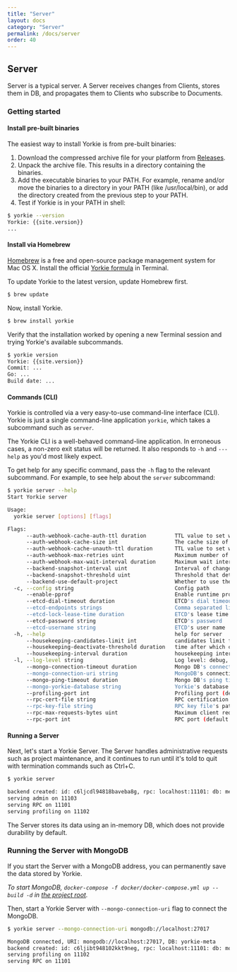 ```yaml
---
title: "Server"
layout: docs
category: "Server"
permalink: /docs/server
order: 40
---
```


## Server

Server is a typical server. A Server receives changes from Clients, stores them in DB, and propagates them to Clients who subscribe to Documents.

### Getting started

#### Install pre-built binaries

The easiest way to install Yorkie is from pre-built binaries:

1. Download the compressed archive file for your platform from [Releases](https://github.com/yorkie-team/yorkie/releases).
2. Unpack the archive file. This results in a directory containing the binaries.
3. Add the executable binaries to your PATH. For example, rename and/or move the binaries to a directory in your PATH (like /usr/local/bin), or add the directory created from the previous step to your PATH.
4. Test if Yorkie is in your PATH in shell:
```bash
$ yorkie --version
Yorkie: {{site.version}}
...
```

#### Install via Homebrew

[Homebrew](https://brew.sh/) is a free and open-source package management system for Mac OS X. Install the official [Yorkie formula](https://formulae.brew.sh/formula/yorkie) in Terminal.

To update Yorkie to the latest version, update Homebrew first.

```bash
$ brew update
```

Now, install Yorkie.

```bash
$ brew install yorkie
```

Verify that the installation worked by opening a new Terminal session and trying Yorkie's available subcommands.

```bash
$ yorkie version
Yorkie: {{site.version}}
Commit: ...
Go: ...
Build date: ...
```

#### Commands (CLI)

Yorkie is controlled via a very easy-to-use command-line interface (CLI). Yorkie is just a single command-line application `yorkie`, which takes a subcommand such as `server`.

The Yorkie CLI is a well-behaved command-line application. In erroneous cases, a non-zero exit status will be returned. It also responds to `-h` and `---help` as you'd most likely expect.

To get help for any specific command, pass the `-h` flag to the relevant subcommand. For example, to see help about the `server` subcommand:

```bash
$ yorkie server --help
Start Yorkie server

Usage:
  yorkie server [options] [flags]

Flags:
      --auth-webhook-cache-auth-ttl duration         TTL value to set when caching authorized webhook response. (default 10s)
      --auth-webhook-cache-size int                  The cache size of the authorization webhook. (default 5000)
      --auth-webhook-cache-unauth-ttl duration       TTL value to set when caching unauthorized webhook response. (default 10s)
      --auth-webhook-max-retries uint                Maximum number of retries for an authorization webhook. (default 10)
      --auth-webhook-max-wait-interval duration      Maximum wait interval for authorization webhook. (default 3s)
      --backend-snapshot-interval uint               Interval of changes to create a snapshot. (default 1000)
      --backend-snapshot-threshold uint              Threshold that determines if changes should be sent with snapshot when the number of changes is greater than this value. (default 500)
      --backend-use-default-project                  Whether to use the default project. Even if public key is not provided from the client, the default project will be used for the request. (default true)
  -c, --config string                                Config path
      --enable-pprof                                 Enable runtime profiling data via HTTP server.
      --etcd-dial-timeout duration                   ETCD's dial timeout (default 5s)
      --etcd-endpoints strings                       Comma separated list of etcd endpoints
      --etcd-lock-lease-time duration                ETCD's lease time for lock (default 30s)
      --etcd-password string                         ETCD's password
      --etcd-username string                         ETCD's user name
  -h, --help                                         help for server
      --housekeeping-candidates-limit int            candidates limit for a single housekeeping run (default 500)
      --housekeeping-deactivate-threshold duration   time after which clients are considered deactivate (default 168h0m0s)
      --housekeeping-interval duration               housekeeping interval between housekeeping runs (default 1m0s)
  -l, --log-level string                             Log level: debug, info, warn, error, panic, fatal (default "info")
      --mongo-connection-timeout duration            Mongo DB's connection timeout (default 5s)
      --mongo-connection-uri string                  MongoDB's connection URI
      --mongo-ping-timeout duration                  Mongo DB's ping timeout (default 5s)
      --mongo-yorkie-database string                 Yorkie's database name in MongoDB (default "yorkie-meta")
      --profiling-port int                           Profiling port (default 11102)
      --rpc-cert-file string                         RPC certification file's path
      --rpc-key-file string                          RPC key file's path
      --rpc-max-requests-bytes uint                  Maximum client request size in bytes the server will accept. (default 4194304)
      --rpc-port int                                 RPC port (default 11101)
```

#### Running a Server

Next, let's start a Yorkie Server. The Server handles administrative requests such as project maintenance, and it continues to run until it's told to quit with termination commands such as Ctrl+C.

```bash
$ yorkie server

backend created: id: c6ljcdl94818baveba8g, rpc: localhost:11101: db: memory
serving admin on 11103
serving RPC on 11101
serving profiling on 11102
```

The Server stores its data using an in-memory DB, which does not provide durability by default.

### Running the Server with MongoDB

If you start the Server with a MongoDB address, you can permanently save the data stored by Yorkie.

*To start MongoDB, `docker-compose -f docker/docker-compose.yml up --build -d` in [the project root](https://github.com/yorkie-team/yorkie).*

Then, start a Yorkie Server with `--mongo-connection-uri` flag to connect the MongoDB.

```bash
$ yorkie server --mongo-connection-uri mongodb://localhost:27017

MongoDB connected, URI: mongodb://localhost:27017, DB: yorkie-meta
backend created: id: c6ljibt948102kkt9neg, rpc: localhost:11101: db: mongodb://localhost:27017
serving profiling on 11102
serving RPC on 11101
```

